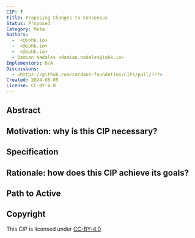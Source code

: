 ```yaml
---
CIP: ?
Title: Proposing Changes to Consensus
Status: Proposed
Category: Meta
Authors:
  -  <@iohk.io>
  -  <@iohk.io>
  -  <@iohk.io>
  - Damian Nadales <damian.nadales@iohk.io>
Implementors: N/A
Discussions:
  - <https://github.com/cardano-foundation/CIPs/pull/???>
Created: 2024-08-05
License: CC-BY-4.0
---
```


## Abstract

## Motivation: why is this CIP necessary?

## Specification

## Rationale: how does this CIP achieve its goals?

## Path to Active

## Copyright

This CIP is licensed under [CC-BY-4.0][].

[CC-BY-4.0]: https://creativecommons.org/licenses/by/4.0/legalcode
